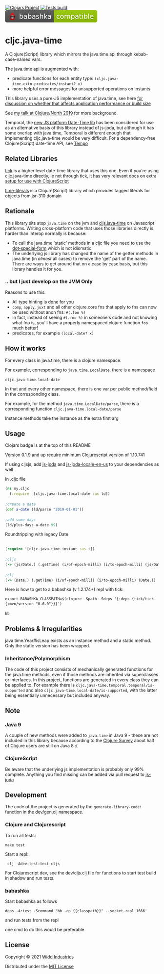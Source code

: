 [![Clojars Project](https://img.shields.io/clojars/v/com.widdindustries/cljc.java-time.svg)](https://clojars.org/com.widdindustries/cljc.java-time)
[![Tests build](https://github.com/henryw374/cljc.java-time/actions/workflows/tests.yaml/badge.svg)](https://github.com/henryw374/cljc.java-time/actions/workflows/tests.yaml)
[![bb compatible](https://raw.githubusercontent.com/babashka/babashka/master/logo/badge.svg)](https://babashka.org)

# cljc.java-time

A Clojure(Script) library which mirrors the java.time api through kebab-case-named vars.

The java.time api is augmented with:
* predicate functions for each entity type: `(cljc.java-time.extn.predicates/instant? x)`
* more helpful error messages for unsupported operations on Instants 

This library uses a pure-JS implementation of java.time, see here [for discussion on whether that affects application performance or build size](https://widdindustries.com/clojurescript-datetime-lib-comparison/)

See [my talk at Clojure/North 2019](https://www.youtube.com/watch?v=UFuL-ZDoB2U) for more background.

Temporal, the [new JS platform Date-Time lib](https://github.com/tc39/proposal-temporal)
has been considered for use as an alternative basis of this library instead of js-joda, but although it has
some overlap with java.time, Temporal is different enough that implementing cljc.java-time would be very 
difficult. For a dependency-free Clojure(Script) date-time API, see [Tempo](https://github.com/henryw374/tempo)


## Related Libraries

[tick](https://clojars.org/tick) is a higher level date-time library that uses this one. Even if you're using cljc.java-time directly,
ie not through tick, it has very relevant docs on extra [setup for use with ClojureScript](https://github.com/juxt/tick/blob/master/docs/cljs.adoc)

[time-literals](https://github.com/henryw374/time-literals) is a Clojure(Script) library which provides tagged literals for objects from jsr-310 domain 

## Rationale

This library sits atop `java.time` on the jvm and [cljs.java-time](https://github.com/henryw374/cljs.java-time) on Javascript
platforms. Writing cross-platform code that uses those libraries directly is harder than interop normally is because:

* To call the java.time 'static' methods in a cljc file you need to use the [dot-special-form](https://clojure.org/reference/java_interop#_the_dot_special_form) which is not idiomatic
* The underlying js library has changed the name of the getter methods in java.time (in *almost* all cases)  to remove the 'get' part of the name. There are ways to get around that on a case
by case basis, but this library handles it for you.

### .. but I just develop on the JVM Only

Reasons to use this:

* All type hinting is done for you
* `comp`, `apply`, `juxt` and all other clojure.core fns that apply to fns can now be used without anon fns: `#(.foo %)`
* In fact, instead of seeing `#(.foo %)` in someone's code and not knowing what foo is, you'll have a properly namespaced clojure function `foo` - much better!
* predicates, for example `(local-date? x)` 
 
## How it works

For every class in java.time, there is a clojure namespace. 

For example, corresponding to `java.time.LocalDate`, there is a namespace

`cljc.java-time.local-date`

In that and every other namespace, there is one var per public method/field in the corresponding class.

For example, for the method `java.time.LocalDate/parse`, there is a corresponding function `cljc.java-time.local-date/parse`

Instance methods take the instance as the extra first arg

## Usage

Clojars badge is at the top of this README

Version 0.1.9 and up require minimum Clojurescript version of 1.10.741

If using cljsjs, add [js-joda](https://clojars.org/henryw374/js-joda) and [js-joda-locale-en-us](https://clojars.org/henryw374/js-joda-locale-en-us) to your dependencies as well

In .cljc file
```clj
(ns my.cljc
  (:require  [cljc.java-time.local-date :as ld])
   
;create a date
(def a-date (ld/parse "2019-01-01"))
   
;add some days
(ld/plus-days a-date 99)
```

Roundtripping with legacy Date
```clj 

(require '[cljc.java-time.instant :as i])

;cljs
(-> (js/Date.) (.getTime) (i/of-epoch-milli) (i/to-epoch-milli) (js/Date.))

;clj 
(-> (Date.) (.getTime) (i/of-epoch-milli) (i/to-epoch-milli) (Date.))

```

Here is how to get to a babashka (v 1.2.174+) repl with tick:

```
export BABASHKA_CLASSPATH=$(clojure -Spath -Sdeps '{:deps {tick/tick {:mvn/version "0.6.0"}}}')

bb
```

 
## Problems & Irregularities

java.time.Year#isLeap exists as an instance method and a static method. Only the static version has been wrapped.

### Inheritance/Polymorphism 
The code of this project consists of mechanically generated functions for the java.time methods, even if those methods are 
inherited via superclasses or interfaces. In this project, functions are generated in every class they can be applied to. For example there is
`cljc.java-time.temporal.temporal/is-supported` and also `cljc.java-time.local-date/is-supported`, with the latter being 
essentially unnecessary but included anyway. 
 

## Note
 
### Java 9 

A couple of new methods were added to `java.time` in Java 9 - these are not included in this library because according
to the [Clojure Survey](https://clojure.org/news/2020/02/20/state-of-clojure-2020) about half
of Clojure users are still on Java 8 :(
 
### ClojureScript

Be aware that the underlying js implementation is probably only 99% complete. Anything you find missing can be added via pull
request to [js-joda](https://github.com/js-joda/js-joda)

## Development

The code of the project is generated by the `generate-library-code!` function in the 
dev/gen.clj namespace.

### Clojure and Clojurescript 

To run all tests:

```
make test 
```

Start a repl: 

```
 clj -Adev:test:test-cljs
```

For Clojurescript dev, see the dev/cljs.clj file for functions to start test build
in shadow and run tests.

### babashka

Start babashka as follows

```
deps -A:test -Scommand "bb -cp {{classpath}}" --socket-repl 1666'
```

and run tests from the repl

one cmd to do this would be preferable
 
## License

Copyright © 2021 [Widd Industries](http://widdindustries.com/about/)

Distributed under the [MIT License](/LICENSE)
